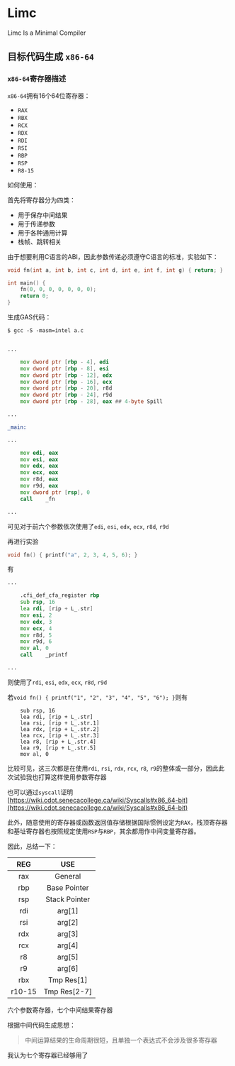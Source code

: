 # Limc

Limc Is a Minimal Compiler

## 目标代码生成 `x86-64`

### `x86-64`寄存器描述

`x86-64`拥有16个64位寄存器：

- `RAX`
- `RBX`
- `RCX`
- `RDX`
- `RDI`
- `RSI`
- `RBP`
- `RSP`
- `R8-15`

如何使用：

首先将寄存器分为四类：

- 用于保存中间结果
- 用于传递参数
- 用于各种通用计算
- 栈帧、跳转相关

由于想要利用C语言的ABI，因此参数传递必须遵守C语言的标准，实验如下：

```c++
void fn(int a, int b, int c, int d, int e, int f, int g) { return; }

int main() {
    fn(0, 0, 0, 0, 0, 0, 0);
    return 0;
}
```

生成GAS代码：

`$ gcc -S -masm=intel a.c`

```asm

...

	mov	dword ptr [rbp - 4], edi
	mov	dword ptr [rbp - 8], esi
	mov	dword ptr [rbp - 12], edx
	mov	dword ptr [rbp - 16], ecx
	mov	dword ptr [rbp - 20], r8d
	mov	dword ptr [rbp - 24], r9d
	mov	dword ptr [rbp - 28], eax ## 4-byte Spill

...

_main:   

...

	mov	edi, eax
	mov	esi, eax
	mov	edx, eax
	mov	ecx, eax
	mov	r8d, eax
	mov	r9d, eax
	mov	dword ptr [rsp], 0
	call	_fn

...

```

可见对于前六个参数依次使用了`edi`, `esi`, `edx`, `ecx`, `r8d`, `r9d`

再进行实验

```c++
void fn() { printf("a", 2, 3, 4, 5, 6); }
```

有

```asm
...

	.cfi_def_cfa_register rbp
	sub	rsp, 16
	lea	rdi, [rip + L_.str]
	mov	esi, 2
	mov	edx, 3
	mov	ecx, 4
	mov	r8d, 5
	mov	r9d, 6
	mov	al, 0
	call	_printf

...

```

则使用了`rdi`, `esi`, `edx`, `ecx`, `r8d`, `r9d`

若`void fn() { printf("1", "2", "3", "4", "5", "6"); }`则有

```
	sub	rsp, 16
	lea	rdi, [rip + L_.str]
	lea	rsi, [rip + L_.str.1]
	lea	rdx, [rip + L_.str.2]
	lea	rcx, [rip + L_.str.3]
	lea	r8, [rip + L_.str.4]
	lea	r9, [rip + L_.str.5]
	mov	al, 0
```

比较可见，这三次都是在使用`rdi`, `rsi`, `rdx`, `rcx`, `r8`, `r9`的整体或一部分，因此此次试验我也打算这样使用参数寄存器

也可以通过`syscall`证明[https://wiki.cdot.senecacollege.ca/wiki/Syscalls#x86_64-bit](https://wiki.cdot.senecacollege.ca/wiki/Syscalls#x86_64-bit)

此外，随意使用的寄存器或函数返回值存储根据国际惯例设定为`RAX`，栈顶寄存器和基址寄存器也按照规定使用`RSP`与`RBP`，其余都用作中间变量寄存器。

因此，总结一下：

|  REG   |      USE      |
| :----: | :-----------: |
|  rax   |    General    |
|  rbp   | Base Pointer  |
|  rsp   | Stack Pointer |
|  rdi   |    arg[1]     |
|  rsi   |    arg[2]     |
|  rdx   |    arg[3]     |
|  rcx   |    arg[4]     |
|   r8   |    arg[5]     |
|   r9   |    arg[6]     |
|  rbx   |  Tmp Res[1]   |
| r10-15 | Tmp Res[2-7]  |

六个参数寄存器，七个中间结果寄存器

根据中间代码生成思想：

> 中间运算结果的生命周期很短，且单独一个表达式不会涉及很多寄存器

我认为七个寄存器已经够用了
